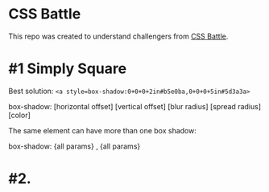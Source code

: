 ﻿# CSS Battle
This repo was created to understand challengers from [CSS Battle](https://cssbattle.dev/). 

# #1 Simply Square
Best solution:
`
<a style=box-shadow:0+0+0+2in#b5e0ba,0+0+0+5in#5d3a3a>
`

box-shadow: [horizontal offset] [vertical offset] [blur radius] [spread radius] [color]

The same element can have more than one box shadow:

box-shadow: {all params} , {all params}

# #2.
